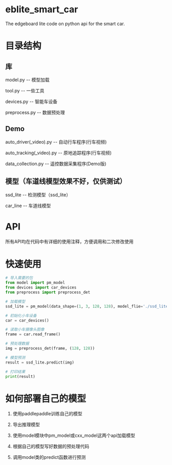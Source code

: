 # eblite_smart_car
The edgeboard lite code on python api for the smart car.

# 目录结构
## 库
model.py -- 模型加载

tool.py -- 一些工具

devices.py -- 智能车设备

preprocess.py -- 数据预处理
## Demo
auto_driver(_video).py -- 自动行车程序(行车视频)

auto_tracking(_video).py -- 原地追踪程序(行车视频)

data_collection.py -- 遥控数据采集程序(Demo版)
## 模型（车道线模型效果不好，仅供测试）
ssd_lite -- 检测模型（ssd_lite）

car_line -- 车道线模型

# API
所有API均在代码中有详细的使用注释，方便调用和二次修改使用

# 快速使用
```python
# 导入需要的包
from model import pm_model
from devices import car_devices
from preprocess import preprocess_det

# 加载模型
ssd_lite = pm_model(data_shape=(1, 3, 128, 128), model_flie='./ssd_lite/model', param_file='./ssd_lite/params')

# 初始化小车设备
car = car_devices()

# 读取小车摄像头图像
frame = car.read_frame()

# 预处理数据
img = preprocess_det(frame, (128, 128))

# 模型预测
result = ssd_lite.predict(img)

# 打印结果
print(result)
```
# 如何部署自己的模型
1. 使用paddlepaddle训练自己的模型

2. 导出推理模型

3. 使用model模块中pm_model或cxx_model这两个api加载模型

4. 根据自己的模型写好数据的预处理代码

5. 调用model类的predict函数进行预测
